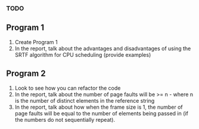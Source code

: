 ### TODO

## Program 1
1. Create Program 1
2. In the report, talk about the advantages and disadvantages of using the SRTF algorithm for CPU scheduling (provide examples)

## Program 2
1. Look to see how you can refactor the code
2. In the report, talk about the number of page faults will be >= n - where n is the number of distinct elements in the reference string
3. In the report, talk about how when the frame size is 1, the number of page faults will be equal to the number of elements being passed in (if the numbers do not sequentially repeat).